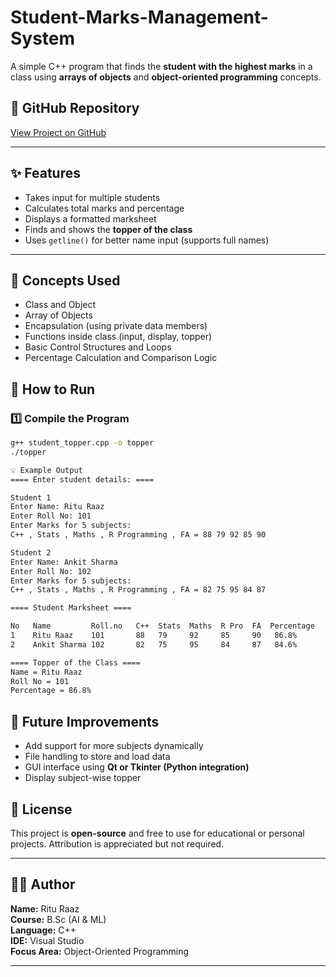 # Student-Marks-Management-System

A simple C++ program that finds the **student with the highest marks** in a class using **arrays of objects** and **object-oriented programming** concepts.

## 🔗 GitHub Repository  
[View Project on GitHub](https://github.com/Ritu-Raj64/Student-Marks-Management-System/blob/main/marksheet.cpp)

---

## ✨ Features

- Takes input for multiple students  
- Calculates total marks and percentage  
- Displays a formatted marksheet  
- Finds and shows the **topper of the class**  
- Uses `getline()` for better name input (supports full names)

---

## 📘 Concepts Used

- Class and Object  
- Array of Objects  
- Encapsulation (using private data members)  
- Functions inside class (input, display, topper)  
- Basic Control Structures and Loops  
- Percentage Calculation and Comparison Logic  


## 🚀 How to Run

### 1️⃣ Compile the Program
```bash
g++ student_topper.cpp -o topper
./topper

💡 Example Output
==== Enter student details: ====

Student 1
Enter Name: Ritu Raaz
Enter Roll No: 101
Enter Marks for 5 subjects: 
C++ , Stats , Maths , R Programming , FA = 88 79 92 85 90

Student 2
Enter Name: Ankit Sharma
Enter Roll No: 102
Enter Marks for 5 subjects: 
C++ , Stats , Maths , R Programming , FA = 82 75 95 84 87

==== Student Marksheet ====

No   Name         Roll.no   C++  Stats  Maths  R Pro  FA  Percentage
1    Ritu Raaz    101       88   79     92     85     90   86.8%
2    Ankit Sharma 102       82   75     95     84     87   84.6%

==== Topper of the Class ====
Name = Ritu Raaz  
Roll No = 101  
Percentage = 86.8%
```
## 🔧 Future Improvements

- Add support for more subjects dynamically
- File handling to store and load data
- GUI interface using **Qt or Tkinter (Python integration)**
- Display subject-wise topper

## 🪪 License

This project is **open-source** and free to use for educational or personal projects.
Attribution is appreciated but not required.

---

## 🧑‍💻 Author

**Name:** Ritu Raaz  
**Course:** B.Sc (AI & ML)  
**Language:** C++  
**IDE:** Visual Studio  
**Focus Area:** Object-Oriented Programming  

---
